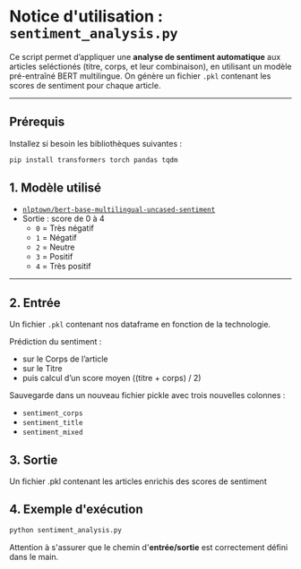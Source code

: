 # Notice d'utilisation : `sentiment_analysis.py`
Ce script permet d’appliquer une **analyse de sentiment automatique** aux articles seléctionés (titre, corps, et leur combinaison), en utilisant un modèle pré-entraîné BERT multilingue. On génère un fichier `.pkl` contenant les scores de sentiment pour chaque article.

---

## Prérequis 

Installez si besoin les bibliothèques suivantes : 
```bash 
pip install transformers torch pandas tqdm
```

## 1. Modèle utilisé

- [`nlptown/bert-base-multilingual-uncased-sentiment`](https://huggingface.co/nlptown/bert-base-multilingual-uncased-sentiment)
- Sortie : score de 0 à 4
  - `0` = Très négatif
  - `1` = Négatif
  - `2` = Neutre
  - `3` = Positif
  - `4` = Très positif

---

## 2. Entrée

Un fichier `.pkl` contenant nos dataframe en fonction de la technologie. 

Prédiction du sentiment :
- sur le Corps de l’article
- sur le Titre
- puis calcul d’un score moyen ((titre + corps) / 2)

Sauvegarde dans un nouveau fichier pickle avec trois nouvelles colonnes :
- `sentiment_corps`
- `sentiment_title`
- `sentiment_mixed`

## 3. Sortie 

Un fichier .pkl contenant les articles enrichis des scores de sentiment

## 4. Exemple d'exécution
```bash
python sentiment_analysis.py
```
Attention à s'assurer que le chemin d'**entrée/sortie** est correctement défini dans le main.



